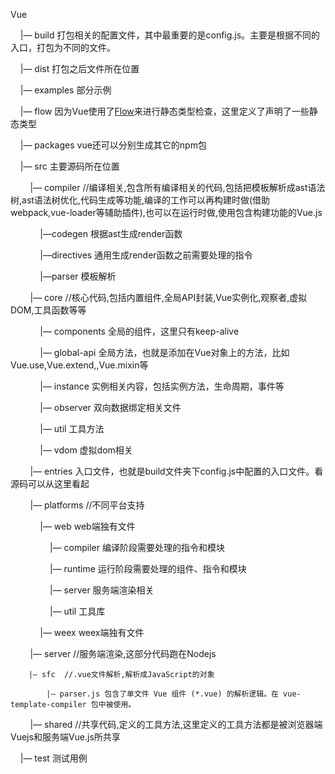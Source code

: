 
Vue

    |—  build  打包相关的配置文件，其中最重要的是config.js。主要是根据不同的入口，打包为不同的文件。

    |—  dist 打包之后文件所在位置

    |—  examples 部分示例

    |—  flow 因为Vue使用了[Flow](https://flow.org/)来进行静态类型检查，这里定义了声明了一些静态类型

    |—  packages vue还可以分别生成其它的npm包

    |—  src 主要源码所在位置

        |— compiler  //编译相关,包含所有编译相关的代码,包括把模板解析成ast语法树,ast语法树优化,代码生成等功能,编译的工作可以再构建时做(借助webpack,vue-loader等辅助插件),也可以在运行时做,使用包含构建功能的Vue.js

            |—codegen 根据ast生成render函数

            |—directives 通用生成render函数之前需要处理的指令

            |—parser 模板解析

        |—  core //核心代码,包括内置组件,全局API封装,Vue实例化,观察者,虚拟DOM,工具函数等等

            |— components 全局的组件，这里只有keep-alive

            |— global-api 全局方法，也就是添加在Vue对象上的方法，比如Vue.use,Vue.extend,,Vue.mixin等

            |— instance 实例相关内容，包括实例方法，生命周期，事件等

            |— observer 双向数据绑定相关文件

            |— util 工具方法

            |— vdom 虚拟dom相关

        |— entries 入口文件，也就是build文件夹下config.js中配置的入口文件。看源码可以从这里看起

        |— platforms //不同平台支持

            |— web web端独有文件

                |— compiler 编译阶段需要处理的指令和模块

                |— runtime 运行阶段需要处理的组件、指令和模块

                |— server 服务端渲染相关

                |— util 工具库

            |— weex weex端独有文件

        |— server //服务端渲染,这部分代码跑在Nodejs

        |— sfc  //.vue文件解析,解析成JavaScript的对象

            |— parser.js 包含了单文件 Vue 组件 (*.vue) 的解析逻辑。在 vue-template-compiler 包中被使用。

        |—  shared //共享代码,定义的工具方法,这里定义的工具方法都是被浏览器端Vuejs和服务端Vue.js所共享

    |—  test 测试用例
